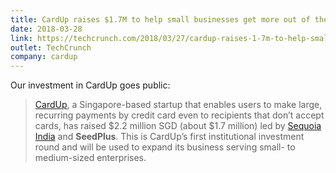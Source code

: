 ```yaml
---
title: CardUp raises $1.7M to help small businesses get more out of their credit cards
date: 2018-03-28
link: https://techcrunch.com/2018/03/27/cardup-raises-1-7m-to-help-small-businesses-get-more-out-of-their-credit-cards/
outlet: TechCrunch
company: cardup
---
```


Our investment in CardUp goes public:

> [CardUp](https://cardup.co/), a Singapore-based startup that enables users to make large, recurring payments by credit card even to recipients that don’t accept cards, has raised $2.2 million SGD (about $1.7 million) led by [Sequoia India](https://www.sequoiacap.com/india/) and **SeedPlus**. This is CardUp’s first institutional investment round and will be used to expand its business serving small- to medium-sized enterprises.